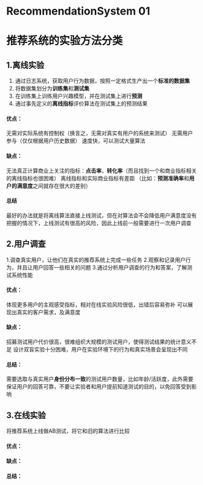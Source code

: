 # RecommendationSystem 01

# 推荐系统的实验方法分类
## 1.离线实验
1. 通过日志系统，获取用户行为数据，按照一定格式生产出一个**标准的数据集**
2. 将数据集划分为**训练集**和**测试集**
3. 在训练集上训练用户兴趣模型，并在测试集上进行**预测**
4. 通过事先定义的**离线指标**评价算法在测试集上的预测结果

#### 优点：
无需对实际系统有控制权（换言之，无需对真实有用户的系统来测试）
无需用户参与（仅仅根据用户历史数据）
速度快，可以测试大量算法
#### 缺点：
无法真正计算商业上关注的指标：**点击率**，**转化率**（而且找到一个和商业指标相关的离线指标也很困难）
离线指标和实际商业指标有差距 （比如：**预测准确率**和**用户的满意度**之间就存在很大的差别）
#### 总结
最好的办法就是将离线算法直接上线测试，但在对算法会不会降低用户满意度没有把握的情况下，上线测试有很高的风险，因此上线前一般需要进行一次用户调查
## 2.用户调查
1.调查真实用户，让他们在真实的推荐系统上完成一些任务
2.观察和记录用户行为，并且让用户回答一些相关的问题
3.通过分析用户调查的行为和答案，了解测试系统性能
#### 优点：
体现更多用户的主观感受指标，相对在线实验风险很低，出错后容易弥补
可以展现出真实的客户需求，及满意度

#### 缺点：
招募测试用户代价很高，很难组织大规模的测试用户，使得测试结果的统计意义不足
设计双盲实验十分困难，用户在实验环境下的行为和真实场景会呈现出不同

#### 总结：
需要选取与真实用户**身份分布一致**的测试用户数量，比如年龄/活跃度，此外需要保证用户的回答可靠，不要让实验者和用户提前知道测试的目的，以免回答受到影响
## 3.在线实验
将推荐系统上线做AB测试，将它和旧的算法进行比较
#### 优点：

#### 缺点：

#### 总结：
